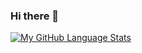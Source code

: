 ### Hi there 👋
[![My GitHub Language Stats](https://github-readme-stats.vercel.app/api/top-langs/?username=santossanzj&langs_count=6&theme=tokyonight)]()
<!--
**SantosSanzJ/SantosSanzJ** is a ✨ _special_ ✨ repository because its `README.md` (this file) appears on your GitHub profile.

Here are some ideas to get you started:

- 🔭 I’m currently working on ...
- 🌱 I’m currently learning ...
- 👯 I’m looking to collaborate on ...
- 🤔 I’m looking for help with ...
- 💬 Ask me about ...
- 📫 How to reach me: ...
- 😄 Pronouns: ...
- ⚡ Fun fact: ...
-->
